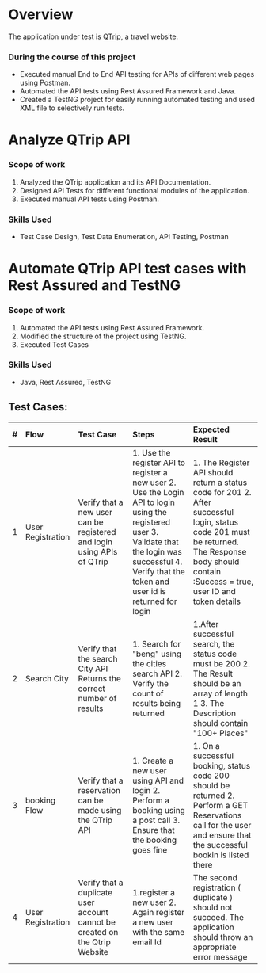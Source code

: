 # Overview
The application under test is [QTrip](https://qtripdynamic-qa-frontend.vercel.app/), a travel website. 

### During the course of this project
- Executed manual End to End API testing for APIs of different web pages using Postman.
- Automated the API tests using Rest Assured Framework and Java.
- Created a TestNG project for easily running automated testing and used XML file to selectively run tests.

# Analyze QTrip API 
### Scope of work
1. Analyzed the QTrip application and its API Documentation.
2. Designed API Tests for different functional modules of the application.
3. Executed manual API tests using Postman.
   
### Skills Used
- Test Case Design, Test Data Enumeration, API Testing, Postman

# Automate QTrip API test cases with Rest Assured and TestNG
### Scope of work
1. Automated the API tests using Rest Assured Framework.
2. Modified the structure of the project using TestNG.
3. Executed Test Cases

### Skills Used
- Java, Rest Assured, TestNG

## Test Cases:

| # | Flow | Test Case | Steps | Expected Result |
| :-------- | :-------- | :-------- | :--------- | :---------- |
| 1 | User Registration | Verify that a new user can be registered and login using APIs of QTrip | 1. Use the register API to register a new user 2. Use the Login API to login using the registered user 3. Validate that the login was successful 4. Verify that the token and user id is returned for login | 1. The Register API should return a status code for 201 2. After successful login, status code 201 must be returned. The Response body should contain :Success = true, user ID and token details |
| 2 | Search City | Verify that the search City API Returns the correct number of results | 1. Search for "beng" using the cities search API 2. Verify the count of results being returned | 1.After successful search, the status code must be 200 2. The Result should be an array of length 1 3. The Description should contain "100+ Places" |
| 3 | booking Flow | Verify that a reservation can be made using the QTrip API | 1. Create a new user using API and login 2. Perform a booking using a post call 3. Ensure that the booking goes fine | 1. On a successful booking, status code 200 should be returned 2. Perform a GET Reservations call for the user and ensure that the successful bookin is listed there |
| 4 | User Registration | Verify that a duplicate user account cannot be created on the Qtrip Website | 1.register a new user 2. Again register a new user with the same email Id | The second registration ( duplicate ) should not succeed. The application should throw an appropriate error message |
